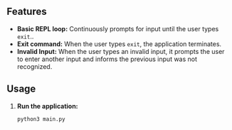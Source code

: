 
## Features
- **Basic REPL loop:** Continuously prompts for input until the user types `exit`..
- **Exit command:** When the user types `exit`, the application terminates.
- **Invalid Input:** When the user types an invalid input, it prompts the user to enter another input and informs the previous input was not recognized. 

## Usage
1. **Run the application:**
   ```bash
   python3 main.py
